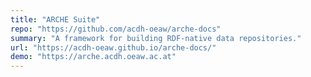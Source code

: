 ```yaml
---
title: "ARCHE Suite"
repo: "https://github.com/acdh-oeaw/arche-docs"
summary: "A framework for building RDF-native data repositories."
url: "https://acdh-oeaw.github.io/arche-docs/"
demo: "https://arche.acdh.oeaw.ac.at"
---
```

